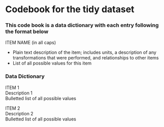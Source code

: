 Codebook for the tidy dataset
========================================================

### This code book is a data dictionary with each entry following the format below

ITEM NAME (in all caps)  
* Plain text description of the item; includes units, a description of any transformations that were performed, and relationships to other items     
* List of all possible values for this item     

### Data Dictionary   

ITEM 1   
Description 1   
Bulletted list of all possible values   

ITEM 2   
Description 2   
Bulletted list of all possible values   






